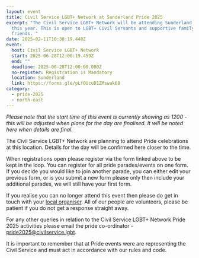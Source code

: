 ```yaml
---
layout: event
title: Civil Service LGBT+ Network at Sunderland Pride 2025
excerpt: "The Civil Service LGBT+ Network will be attending Sunderland Pride
  this year. This is open to LGBT+ Civil Servants and supportive family and
  friends. "
date: 2025-02-11T10:38:19.448Z
event:
  host: Civil Service LGBT+ Network
  start: 2025-06-28T12:00:19.459Z
  end: ""
  deadline: 2025-06-28T12:00:00.000Z
  no-register: Registration is Mandatory
  location: Sunderland
  link: https://forms.gle/pLfQUcuD1ZMswak68
category:
  - pride-2025
  - north-east
---
```

*P﻿lease note that the start time of this event is currently showing as 1200 - this will be adjusted when plans for the day are finalised. It will be noted here when details are final.*

The Civil Service LGBT+ Network are planning to attend Pride celebrations at this location. Details for the day will be confirmed here closer to the time. 

When registrations open please register via the form linked above to be kept in the loop. You can register for all pride parades/events on one form. If you decide you would like to join another parade, you can either edit your previous form, or is you submit a new form please only then include your additional parades, we will still have your first form.

I﻿f you realise you can no longer attend this event then please do get in touch with your [local organiser](https://www.civilservice.lgbt/team/). All of our people are volunteers, please be patient if you do not get a response straight away. 

F﻿or any other queries in relation to the Civil Service LGBT+ Network Pride 2025 activities please email the pride co-ordinator - [pride2025@civilservice.lgbt](mailto:pride2025@civilservice.lgbt).

I﻿t is important to remember that at Pride events were are representing the Civil Service and must act in accordance with our rules and code.
